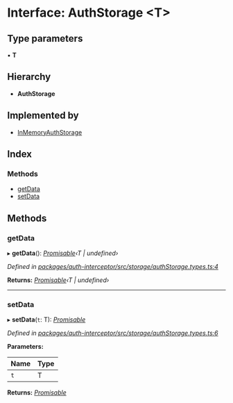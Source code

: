 # Interface: AuthStorage <**T**>

## Type parameters

▪ **T**

## Hierarchy

* **AuthStorage**

## Implemented by

* [InMemoryAuthStorage](../classes/inmemoryauthstorage.md)

## Index

### Methods

* [getData](authstorage.md#getdata)
* [setData](authstorage.md#setdata)

## Methods

###  getData

▸ **getData**(): *[Promisable](../README.md#promisable)‹T | undefined›*

*Defined in [packages/auth-interceptor/src/storage/authStorage.types.ts:4](https://github.com/headline-1/coolio/blob/0131267/packages/auth-interceptor/src/storage/authStorage.types.ts#L4)*

**Returns:** *[Promisable](../README.md#promisable)‹T | undefined›*

___

###  setData

▸ **setData**(`t`: T): *[Promisable](../README.md#promisable)*

*Defined in [packages/auth-interceptor/src/storage/authStorage.types.ts:6](https://github.com/headline-1/coolio/blob/0131267/packages/auth-interceptor/src/storage/authStorage.types.ts#L6)*

**Parameters:**

Name | Type |
------ | ------ |
`t` | T |

**Returns:** *[Promisable](../README.md#promisable)*
